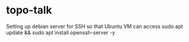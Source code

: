 # topo-talk


Setting up debian server for SSH so that Ubuntu VM can access
sudo apt update && sudo apt install openssh-server -y

